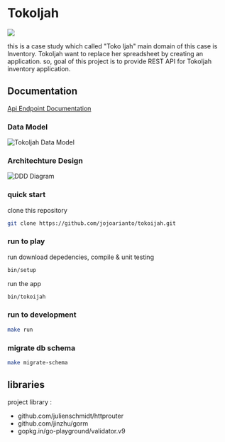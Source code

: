 # TokoIjah

![](http://careers.salestock.io/images/logo-sorabel.png)

this is a case study which called "Toko Ijah" main domain of this case is Inventory. TokoIjah want to replace her spreadsheet by creating an application. so, goal of this project is to provide REST API for TokoIjah inventory application.

## Documentation
[Api Endpoint Documentation](https://documenter.getpostman.com/view/7437617/S1Lzwmf7?version=latest)

### Data Model
![TokoIjah Data Model](https://user-images.githubusercontent.com/5858756/57764381-87609c00-772d-11e9-86e5-90f32346528f.png)

### Architechture Design
![DDD Diagram](https://user-images.githubusercontent.com/5858756/57762643-0fdd3d80-772a-11e9-8fac-80ad6bf49b1e.png)

### quick start
clone this repository
```bash
git clone https://github.com/jojoarianto/tokoijah.git
```

### run to play
run download depedencies, compile & unit testing
```bash
bin/setup
```

run the app
```bash
bin/tokoijah
```

### run to development
```bash
make run
```

### migrate db schema
```bash
make migrate-schema
```

## libraries
project library : 
* github.com/julienschmidt/httprouter
* github.com/jinzhu/gorm
* gopkg.in/go-playground/validator.v9

